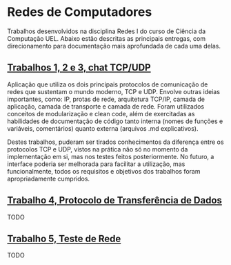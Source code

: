 # Redes de Computadores

Trabalhos desenvolvidos na disciplina Redes I do curso de Ciência da Computação UEL. Abaixo estão descritas as principais entregas, com direcionamento para documentação mais aprofundada de cada uma delas.

## [Trabalhos 1, 2 e 3, chat TCP/UDP](chat_tcp_udp.md)

Aplicação que utiliza os dois principais protocolos de comunicação de redes que sustentam o mundo moderno, TCP e UDP. Envolve outras ideias importantes, como: IP, protas de rede, arquitetura TCP/IP, camada de aplicação, camada de transporte e camada de rede. Foram utilizados conceitos de modularização e clean code, além de exercitadas as habilidades de documentação de código tanto interna (nomes de funções e variáveis, comentários) quanto externa (arquivos .md explicativos).

Destes trabalhos, puderam ser tirados conhecimentos da diferença entre os protocolos TCP e UDP, vistos na prática não só no momento da implementação em si, mas nos testes feitos posteriormente. No futuro, a interface poderia ser melhorada para facilitar a utilização, mas funcionalmente, todos os requisitos e objetivos dos trabalhos foram apropriadamente cumpridos.

## [Trabalho 4, Protocolo de Transferência de Dados](protocolo_transferencia.md)
TODO

## [Trabalho 5, Teste de Rede](teste_de_rede.md)
TODO
